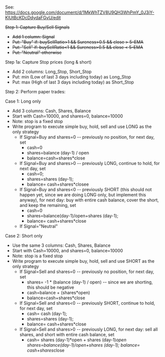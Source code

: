 See: https://docs.google.com/document/d/1MkWhTZV8U9QH3WhPmY_0J3iY-KlUtBcKDcDdydaFGvU/edit

~~Step 1: Capture Buy/Sell Signals~~
- ~~Add 1 column: Signal~~
- ~~Put: "Buy" if: buySellRatio>1 && Sureness>0.5 && close > 5-EMA~~
- ~~Put: "Sell" if: buySellRatio<1 && Sureness>0.5 && close < 5-EMA~~
- ~~Put: "Neutral" otherwise~~

Step 1a: Capture Stop prices (long & short)
- Add 2 columns: Long_Stop, Short_Stop
- Put: min (Low of last 3 days including today) as Long_Stop
- Put: max (High of last 3 days including today) as Short_Stop

Step 2: Perform paper trades: 

Case 1: Long only
- Add 3 columns: Cash, Shares, Balance
- Start with Cash=10000, and shares=0, balance=10000
- Note: stop is a fixed stop
- Write program to execute simple buy, hold, sell and use LONG as the only strategy
   - If Signal=Buy and shares=0 -- previously no position, for next day, set
      - cash=0
      - shares=balance (day-1) / open
      - balance=cash+shares*close
   - If Signal=Buy and shares>0 -- previously LONG, continue to hold, for next day, set
      - cash=0; 
      - shares=shares (day-1); 
      - balance= cash+shares*closee
   - If Signal=Buy and shares<0 -- previously SHORT (this should not happen yet, since we are doing LONG only, but implement this anyway), for next day: buy with entire cash balance, cover the short, and keep the remaining, set
      - cash=0  
      - shares=balance(day-1)/open+shares (day-1); 
      - balance= cash+shares*close
   - If Signal="Neutral"

Case 2: Short only
- Use the same 3 columns: Cash, Shares, Balance
- Start with Cash=10000, and shares=0, balance=10000
- Note: stop is a fixed stop
- Write program to execute simple buy, hold, sell and use SHORT as the only strategy
   - If Signal=Sell and shares=0 -- previously no position, for next day, set
      - shares= -1 * (balance (day-1) / open) -- since we are shorting, this should be negative
      - cash=balance + (shares*open)
      - balance=cash+shares*close
   - If Signal=Sell and shares<0 -- previously SHORT, continue to hold, for next day, set
      - cash= cash (day-1); 
      - shares=shares (day-1); 
      - balance= cash+shares*close
   - If Signal=Sell and shares>0 -- previously LONG, for next day: sell all shares, and short with entire cash balance, set
      - cash= shares (day-1)*open + shares (day-1)*open
shares=balance(day-1)/open+shares (day-1); 
balance= cash+shares*close
